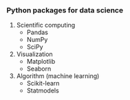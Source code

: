 ### Python packages for data science 

1. Scientific computing 
    - Pandas 
    - NumPy 
    - SciPy
2. Visualization 
    - Matplotlib 
    - Seaborn 
3. Algorithm (machine learning)
    - Scikit-learn 
    - Statmodels 
